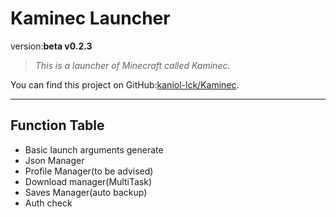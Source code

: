 # Kaminec Launcher

version:**beta v0.2.3**

> *This is a launcher of Minecraft called Kaminec.*
>

You can find this project on GitHub:[kaniol-lck/Kaminec](www.github.com/kaniol-lck/kaminec).

------

## Function Table

- Basic launch arguments  generate
- Json Manager
- Profile Manager(to be advised)
- Download manager(MultiTask)
- Saves Manager(auto backup)
- Auth check

